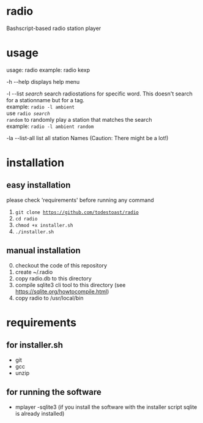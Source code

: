 # radio
Bashscript-based radio station player

# usage
usage: radio <stationname>
example: radio kexp

-h --help
displays help menu

-l --list <i>search</i>
search radiostations for specific word. This doesn't search for a stationname but for a tag.<br />
example: <code>radio -l ambient</code> <br />
use <code>radio <i>search</i> random</code> to randomly play a station that matches the search<br />
example: <code>radio -l ambient random</code><br />

-la --list-all
list all station Names (Caution: There might be a lot!)

# installation
## easy installation
please check 'requirements' before running any command

1. <code>git clone https://github.com/todestoast/radio</code>
2. <code>cd radio</code>
3. <code>chmod +x installer.sh</code>
4. <code>./installer.sh</code>

## manual installation
0. checkout the code of this repository
1. create ~/.radio
2. copy radio.db to this directory
3. compile sqlite3 cli tool to this directory (see https://sqlite.org/howtocompile.html)
4. copy radio to /usr/local/bin

# requirements
## for installer.sh
- git
- gcc
- unzip

## for running the software
- mplayer
-sqlite3 (if you install the software with the installer script sqlite is already installed)

